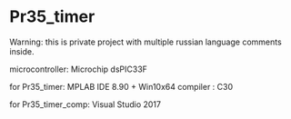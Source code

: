 # Pr35_timer
Warning: this is private project with multiple russian language comments inside.

microcontroller: Microchip dsPIC33F

for Pr35_timer:
MPLAB IDE 8.90 + Win10x64
compiler : C30

for Pr35_timer_comp:
Visual Studio 2017
